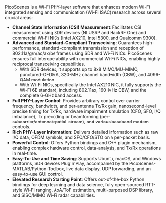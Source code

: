 PicoScenes is a Wi-Fi PHY-layer software that enhances modern Wi-Fi integrated sensing and communication (Wi-Fi ISAC) research across several crucial areas:

* **Channel State Information (CSI) Measurement**: Facilitates CSI measurement using SDR devices (NI USRP and HackRF One) and commercial Wi-Fi NICs (Intel AX210, Intel 5300, and Qualcomm 9300).
* **Advanced and Standard-Compliant Transceiving**: Guarantees high-performance, standard-compliant transmission and reception of 802.11a/g/n/ac/ax/be frames using SDR and Wi-Fi NICs. PicoScenes ensures full interoperability with commercial Wi-Fi NICs, enabling highly reciprocal transceiving capabilities.
    - With SDR devices, it supports up to 8x8 MIMO/MU-MIMO, punctured-OFDMA, 320-MHz channel bandwidth (CBW), and 4096-QAM modulation.
    - With Wi-Fi NICs, specifically the Intel AX210 NIC, it fully supports the Wi-Fi 6E standard, including 802.11ax, 160-MHz CBW, and the complete 6-GHz band access.
* **Full PHY-Layer Control**: Provides arbitrary control over carrier frequency, bandwidth, and per-antenna Tx/Rx gain, nanosecond-level precise timing for Tx/Rx, hardware impairment simulation (CFO, SFO, I/Q imbalance), Tx precoding or beamforming (per-subcarrier/antenna/spatial-stream), and various baseband modem controls.
* **Rich PHY-Layer Information**: Delivers detailed information such as raw I/Q data, OFDM symbols, and SFO/CFO/STO on a per-packet basis.
* **Powerful Control**: Offers Python bindings and C++ plugin mechanism, enabling complex hardware control, data-analysis, and Tx/Rx operations in real-time.
* **Easy-To-Use and Time Saving**: Supports Ubuntu, macOS, and Windows platforms, SDR devices Plug'n'Play, accompanied by the PicoScenes-MATLAB/Python-Toolbox, live data display, UDP forwarding, and an easy-to-use GUI control.
* **Elevated Research Starting Point**: Offers out-of-the-box Python bindings for deep learning and data science, fully open-sourced RTT-style Wi-Fi ranging, AoA/ToF estimation, multi-purposed DSP library, and SISO/MIMO Wi-Fi radar capabilities.